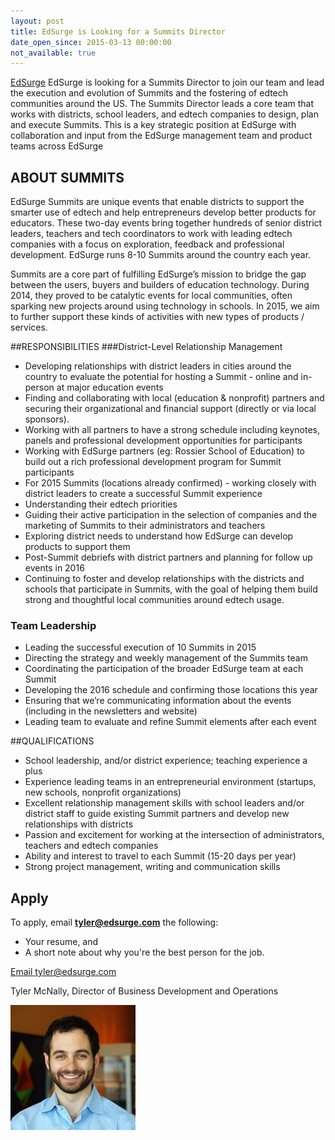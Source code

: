 ```yaml
---
layout: post
title: EdSurge is Looking for a Summits Director
date_open_since: 2015-03-13 00:00:00
not_available: true
---
```


[EdSurge](https://www.edsurge.com/jobs/summits-director-job-at-edsurge) EdSurge is looking for a Summits Director to join our team and lead the execution and evolution of Summits and the fostering of edtech communities around the US. The Summits Director leads a core team that works with districts, school leaders, and edtech companies to design, plan and execute Summits. This is a key strategic position at EdSurge with collaboration and input from the EdSurge management team and product teams across EdSurge

<!--break-->

## ABOUT SUMMITS

EdSurge Summits are unique events that enable districts to support the smarter use of edtech and help entrepreneurs develop better products for educators. These two-day events bring together hundreds of senior district leaders, teachers and tech coordinators to work with leading edtech companies with a focus on exploration, feedback and professional development. EdSurge runs 8-10 Summits around the country each year. 

Summits are a core part of fulfilling EdSurge’s mission to bridge the gap between the users, buyers and builders of education technology. During 2014, they proved to be catalytic events for local communities, often sparking new projects around using technology in schools. In 2015, we aim to further support these kinds of activities with new types of products / services.  

##RESPONSIBILITIES
###District-Level Relationship Management

* Developing relationships with district leaders in cities around the country to evaluate the potential for hosting a Summit - online and in-person at major education events
* Finding and collaborating with local (education & nonprofit) partners and securing their organizational and financial support (directly or via local sponsors).
* Working with all partners to have a strong schedule including keynotes, panels and professional development opportunities for participants 
* Working with EdSurge partners (eg: Rossier School of Education) to build out a rich professional development program for Summit participants 
* For 2015 Summits (locations already confirmed) - working closely with district leaders to create a successful Summit experience
* Understanding their edtech priorities 
* Guiding their active participation in the selection of companies and the marketing of Summits to their administrators and teachers
* Exploring district needs to understand how EdSurge can develop products to support them
* Post-Summit debriefs with district partners and planning for follow up events in 2016
* Continuing to foster and develop relationships with the districts and schools that participate in Summits, with the goal of helping them build strong and thoughtful local communities around edtech usage.

### Team Leadership
* Leading the successful execution of 10 Summits in 2015
* Directing the strategy and weekly management of the  Summits team 
* Coordinating the participation of the broader EdSurge team at each Summit
* Developing the 2016 schedule and confirming those locations this year
* Ensuring that we’re communicating information about the events (including in the newsletters and website)
* Leading team to evaluate and refine Summit elements after each event

##QUALIFICATIONS

* School leadership, and/or district experience; teaching experience a plus
* Experience leading teams in an entrepreneurial environment (startups, new schools, nonprofit organizations)
* Excellent relationship management skills with school leaders and/or district staff to guide existing Summit partners and develop new relationships with districts
* Passion and excitement for working at the intersection of administrators, teachers and edtech companies
* Ability and interest to travel to each Summit (15-20 days per year)
* Strong project management, writing and communication skills

<!--musthaves-->

## Apply

To apply, email **tyler@edsurge.com** the following:

* Your resume, and
* A short note about why you're the best person for the job.

<a href="mailto:tyler@edsurge.com" class="button button-rounded button-primary button-large">Email tyler@edsurge.com</a>

Tyler McNally, Director of Business Development and Operations

<img src="/public/images/TylerMcNally.jpg" class="author" alt="Tyler McNally">
